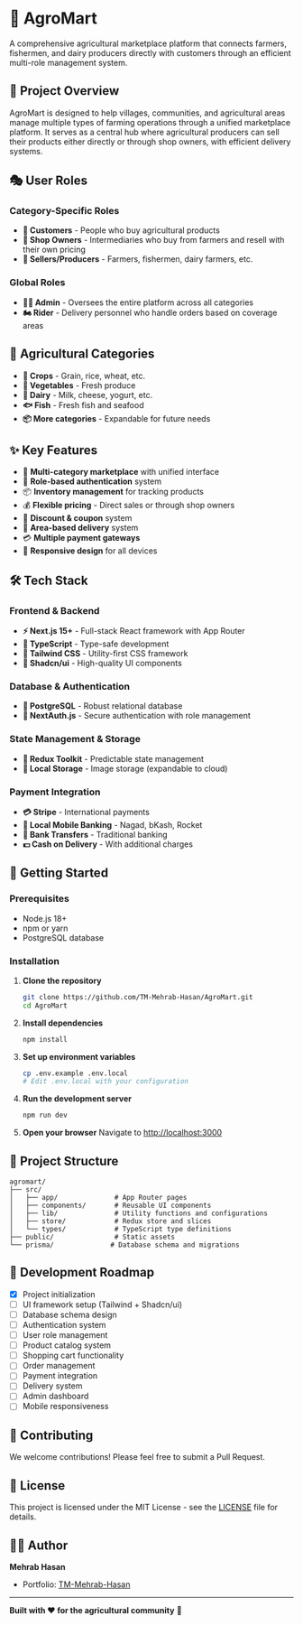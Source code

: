 # 🌾 AgroMart

A comprehensive agricultural marketplace platform that connects farmers, fishermen, and dairy producers directly with customers through an efficient multi-role management system.

## 🎯 Project Overview

AgroMart is designed to help villages, communities, and agricultural areas manage multiple types of farming operations through a unified marketplace platform. It serves as a central hub where agricultural producers can sell their products either directly or through shop owners, with efficient delivery systems.

## 🎭 User Roles

### Category-Specific Roles
- **👥 Customers** - People who buy agricultural products
- **🏪 Shop Owners** - Intermediaries who buy from farmers and resell with their own pricing
- **🚜 Sellers/Producers** - Farmers, fishermen, dairy farmers, etc.

### Global Roles
- **👨‍💼 Admin** - Oversees the entire platform across all categories
- **🏍️ Rider** - Delivery personnel who handle orders based on coverage areas

## 🌱 Agricultural Categories

- **🌾 Crops** - Grain, rice, wheat, etc.
- **🥕 Vegetables** - Fresh produce
- **🥛 Dairy** - Milk, cheese, yogurt, etc.
- **🐟 Fish** - Fresh fish and seafood
- **📦 More categories** - Expandable for future needs

## ✨ Key Features

- 🛒 **Multi-category marketplace** with unified interface
- 👤 **Role-based authentication** system
- 📦 **Inventory management** for tracking products
- 💰 **Flexible pricing** - Direct sales or through shop owners
- 🎫 **Discount & coupon** system
- 🚚 **Area-based delivery** system
- 💳 **Multiple payment gateways**
- 📱 **Responsive design** for all devices

## 🛠️ Tech Stack

### Frontend & Backend
- **⚡ Next.js 15+** - Full-stack React framework with App Router
- **📘 TypeScript** - Type-safe development
- **🎨 Tailwind CSS** - Utility-first CSS framework
- **🧩 Shadcn/ui** - High-quality UI components

### Database & Authentication
- **🐘 PostgreSQL** - Robust relational database
- **🔐 NextAuth.js** - Secure authentication with role management

### State Management & Storage
- **🔄 Redux Toolkit** - Predictable state management
- **📂 Local Storage** - Image storage (expandable to cloud)

### Payment Integration
- **💳 Stripe** - International payments
- **📱 Local Mobile Banking** - Nagad, bKash, Rocket
- **🏦 Bank Transfers** - Traditional banking
- **💵 Cash on Delivery** - With additional charges

## 🚀 Getting Started

### Prerequisites
- Node.js 18+ 
- npm or yarn
- PostgreSQL database

### Installation

1. **Clone the repository**
   ```bash
   git clone https://github.com/TM-Mehrab-Hasan/AgroMart.git
   cd AgroMart
   ```

2. **Install dependencies**
   ```bash
   npm install
   ```

3. **Set up environment variables**
   ```bash
   cp .env.example .env.local
   # Edit .env.local with your configuration
   ```

4. **Run the development server**
   ```bash
   npm run dev
   ```

5. **Open your browser**
   Navigate to [http://localhost:3000](http://localhost:3000)

## 📁 Project Structure

```
agromart/
├── src/
│   ├── app/              # App Router pages
│   ├── components/       # Reusable UI components
│   ├── lib/              # Utility functions and configurations
│   ├── store/            # Redux store and slices
│   └── types/            # TypeScript type definitions
├── public/               # Static assets
└── prisma/              # Database schema and migrations
```

## 🔧 Development Roadmap

- [x] Project initialization
- [ ] UI framework setup (Tailwind + Shadcn/ui)
- [ ] Database schema design
- [ ] Authentication system
- [ ] User role management
- [ ] Product catalog system
- [ ] Shopping cart functionality
- [ ] Order management
- [ ] Payment integration
- [ ] Delivery system
- [ ] Admin dashboard
- [ ] Mobile responsiveness

## 🤝 Contributing

We welcome contributions! Please feel free to submit a Pull Request.

## 📄 License

This project is licensed under the MIT License - see the [LICENSE](LICENSE) file for details.

## 👨‍💻 Author

**Mehrab Hasan**
- Portfolio: [TM-Mehrab-Hasan](https://tm-mehrab-hasan.github.io/)

---

**Built with ❤️ for the agricultural community** 🌾
